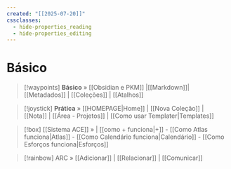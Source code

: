 ```yaml
---
created: "[[2025-07-20]]"
cssclasses:
  - hide-properties_reading
  - hide-properties_editing
---
```

# Básico 


> [!waypoints] **Básico** »  [[Obsidian e PKM]]  |[[Markdown]]| [[Metadados]]  | [[Coleções]] | [[Atalhos]]   




>[!joystick] **Prática**  » [[HOMEPAGE|Home]] | [[Nova Coleção]] | [[Nota]] | [[Área - Projetos]] | [[Como usar Templater|Templates]]



> [!box] [[Sistema ACE]] »  |  [[como + funciona|+]] - [[Como Atlas funciona|Atlas]] - [[Como Calendário funciona|Calendário]] - [[Como Esforços funciona|Esforços]] 


> [!rainbow] ARC » [[Adicionar]] | [[Relacionar]] | [[Comunicar]] 

